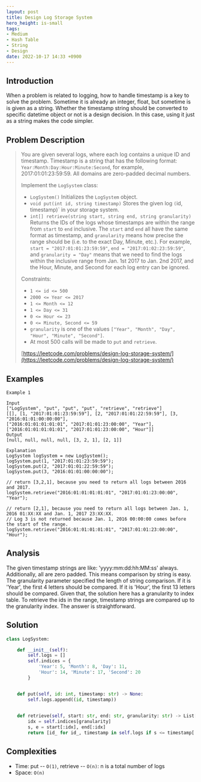 ```yaml
---
layout: post
title: Design Log Storage System
hero_height: is-small
tags:
- Medium
- Hash Table
- String
- Design
date: 2022-10-17 14:33 +0900
---
```

## Introduction
When a problem is related to logging, how to handle timestamp is a key to solve the problem.
Sometime it is already an integer, float, but sometime is is given as a string.
Whether the timestamp string should be converted to specific datetime object or not is a design decision.
In this case, using it just as a string makes the code simpler.

## Problem Description
> You are given several logs, where each log contains a unique ID and timestamp. Timestamp is a string that has
> the following format: `Year:Month:Day:Hour:Minute:Second`, for example, 2017:01:01:23:59:59. All domains are
> zero-padded decimal numbers.
>
> Implement the `LogSystem` class:
> - `LogSystem()` Initializes the `LogSystem` object.
> - `void put(int id, string timestamp)` Stores the given log `(`id, timestamp)` in your storage system.
> - `int[] retrieve(string start, string end, string granularity)` Returns the IDs of the logs whose timestamps are
>    within the range from `start` to `end` inclusive. The `start` and `end` all have the same format as timestamp,
>    and `granularity` means how precise the range should be (i.e. to the exact Day, Minute, etc.). For example,
>    `start = "2017:01:01:23:59:59"`, `end = "2017:01:02:23:59:59"`, and `granularity = "Day"` means that we need
>    to find the logs within the inclusive range from Jan. 1st 2017 to Jan. 2nd 2017, and the Hour, Minute, and
>    Second for each log entry can be ignored.
>
> Constraints:
> - `1 <= id <= 500`
> - `2000 <= Year <= 2017`
> - `1 <= Month <= 12`
> - `1 <= Day <= 31`
> - `0 <= Hour <= 23`
> - `0 <= Minute, Second <= 59`
> - `granularity` is one of the values `["Year", "Month", "Day", "Hour", "Minute", "Second"]`.
> - At most 500 calls will be made to `put` and `retrieve`.
>
> [https://leetcode.com/problems/design-log-storage-system/](https://leetcode.com/problems/design-log-storage-system/)

## Examples
```
Example 1

Input
["LogSystem", "put", "put", "put", "retrieve", "retrieve"]
[[], [1, "2017:01:01:23:59:59"], [2, "2017:01:01:22:59:59"], [3, "2016:01:01:00:00:00"],
["2016:01:01:01:01:01", "2017:01:01:23:00:00", "Year"], ["2016:01:01:01:01:01", "2017:01:01:23:00:00", "Hour"]]
Output
[null, null, null, null, [3, 2, 1], [2, 1]]

Explanation
LogSystem logSystem = new LogSystem();
logSystem.put(1, "2017:01:01:23:59:59");
logSystem.put(2, "2017:01:01:22:59:59");
logSystem.put(3, "2016:01:01:00:00:00");

// return [3,2,1], because you need to return all logs between 2016 and 2017.
logSystem.retrieve("2016:01:01:01:01:01", "2017:01:01:23:00:00", "Year");

// return [2,1], because you need to return all logs between Jan. 1, 2016 01:XX:XX and Jan. 1, 2017 23:XX:XX.
// Log 3 is not returned because Jan. 1, 2016 00:00:00 comes before the start of the range.
logSystem.retrieve("2016:01:01:01:01:01", "2017:01:01:23:00:00", "Hour");
```

## Analysis
The given timestamp strings are like: 'yyyy:mm:dd:hh:MM:ss' always.
Additionally, all are zero padded.
This means comparison by string is easy.
The granularity parameter specified the length of string comparison.
If it is 'Year', the first 4 letters should be compared.
If it is 'Hour', the first 13 letters should be compared.
Given that, the solution here has a granularity to index table.
To retrieve the ids in the range, timestamp strings are compared up to the granularity index.
The answer is straightforward.

## Solution
```python
class LogSystem:

    def __init__(self):
        self.logs = []
        self.indices = {
            'Year': 5, 'Month': 8, 'Day': 11,
            'Hour': 14, 'Minute': 17, 'Second': 20
        }


    def put(self, id: int, timestamp: str) -> None:
        self.logs.append((id, timestamp))
        

    def retrieve(self, start: str, end: str, granularity: str) -> List[int]:
        idx = self.indices[granularity]
        s, e = start[:idx], end[:idx]
        return [id_ for id_, timestamp in self.logs if s <= timestamp[:idx] <= e]
```

## Complexities
- Time: put -- `O(1)`, retrieve -- `O(n)`: n is a total number of logs
- Space: `O(n)`
